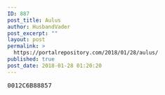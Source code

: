 ```yaml
---
ID: 887
post_title: Aulus
author: HusbandVader
post_excerpt: ""
layout: post
permalink: >
  https://portalrepository.com/2018/01/28/aulus/
published: true
post_date: 2018-01-28 01:20:20
---
```

<pre>0012C6B88857</pre>